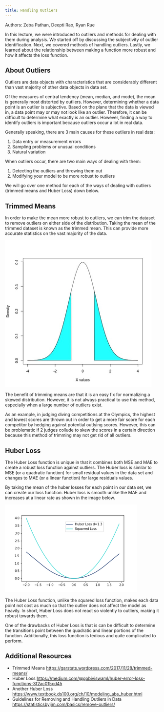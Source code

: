 ```yaml
---
title: Handling Outliers
---
```

Authors: Zeba Pathan, Deepti Rao, Ryan Rue

In this lecture, we were introduced to outliers and methods for dealing with them during analysis. We started off by discussing the subjectivity of outlier identification. Next, we covered methods of handling outliers. Lastly, we learned about the relationship between making a function more robust and how it affects the loss function.

## About Outliers
Outliers are data objects with characteristics that are considerably different than vast majority of other data objects in data set. 

Of the measures of central tendency (mean, median, and mode), the mean is generally most distorted by outliers. However, determining whether a data point is an outlier is subjective. Based on the plane that the data is viewed in, a data point may or may not look like an outlier. Therefore, it can be difficult to determine what exactly is an outlier. However, finding a way to identify outliers is important because outliers occur  a lot in real data.

Generally speaking, there are 3 main causes for these outliers in real data:
1. Data entry or measurement errors
2. Sampling problems or unusual conditions
3. Natural variation

When outliers occur, there are two main ways of dealing with them:
1. Detecting the outliers and throwing them out
2. Modifying your model to be more robust to outliers

We will go over one method for each of the ways of dealing with outliers (trimmed means and Huber Loss) down below.


## Trimmed Means
In order to make the mean more robust to outliers, we can trim the dataset to remove outliers on either side of the distribution. Taking the mean of the trimmed dataset is known as the trimmed mean. This can provide more accurate statistics on the vast majority of the data.

![trimmed_mean](trimmed_mean.jpg) 

The benefit of trimming means are that it is an easy fix for normalizing a skewed distribution. However, it is not always practical to use this method, especially when a large number of outliers exist. 

As an example, in judging diving competitions at the Olympics, the highest and lowest scores are thrown out in order to get a more fair score for each competitor by hedging against potential outlying scores. However, this can be problematic if 2 judges collude to skew the scores in a certain direction because this method of trimming may not get rid of all outliers.

## Huber Loss
The Huber Loss function is unique in that it combines both MSE and MAE to create a robust loss function against outliers. The Huber loss is similar to MSE (or a quadratic function) for small residual values in the data set and changes to MAE (or a linear function) for large residuals values.

By taking the mean of the huber losses for each point in our data set, we can create our loss function. Huber loss is smooth unlike the MAE and increases at a linear rate as shown in the image below. 

![huber_loss](huber_loss.png)

The Huber Loss function, unlike the squared loss function, makes each data point not cost as much so that the outlier does not affect the model as heavily. In short, Huber Loss does not react so violently to outliers, making it robust towards them.

One of the drawbacks of Huber Loss is that is can be difficult to determine the transitions point between the quadratic and linear portions of the function. Additionally, this loss function is tedious and quite complicated to perform.

## Additional Resources
- Trimmed Means https://garstats.wordpress.com/2017/11/28/trimmed-means/
- Huber Loss https://medium.com/@gobiviswaml/huber-error-loss-functions-3f2ac015cd45
- Another Huber Loss https://www.textbook.ds100.org/ch/10/modeling_abs_huber.html
- Guidelines for Removing and Handling Outliers in Data https://statisticsbyjim.com/basics/remove-outliers/
